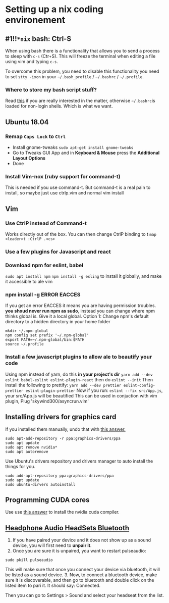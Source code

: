 # Setting up a nix coding environement

## #1!!`*nix` bash: Ctrl-S
When using bash there is a functionality that allows you to send a process to sleep with `c-s` (Ctr+S). This will freeze the terminal when editing a file using vim and typing `c-s`.

To overcome this problem, you need to disable this functionality you need to set `stty -ixon` in your `~/.bash_profile` / `~/.bashrc` / `~/.profile`.

### Where to store my bash script stuff?
Read [this][diff-bashrc-profile] if you are really interested in the matter, otherwise `~/.bashrc`is loaded for non-login shells. Which is what we want.

## Ubuntu 18.04
### Remap `Caps Lock` to `Ctrl`
- Install gnome-tweaks
  `sudo apt-get install gnome-tweaks`
- Go to Tweaks GUI App and in **Keyboard & Mouse** press the **Additional Layout Options**
- Done

### Install Vim-nox (ruby support for command-t)
This is needed if you use command-t. But command-t is a real pain to install, so maybe just use ctrlp.vim and normal vim install

## Vim
### Use CtrlP instead of Command-t
Works directly out of the box. You can then change CtrlP binding to <leader>t
`map <leader>t :CtrlP .<cs>`

### Use a few plugins for Javascript and react
### Download npm for eslint, babel
`sudo apt install npm`
`npm install -g esling` to install it globally, and make it accessible to ale vim
### npm install -g ERROR EACCES
If you get an error EACCES it means you are having permission troubles.
**you shoud never run npm as sudo**, instead you can change where npm thinks global is.
Give it a local global.
Option 1: Change npm's default directory to a hidden directory in your home folder
```
mkdir ~/.npm-global
npm config set prefix '~/.npm-global'
export PATH=~/.npm-global/bin:$PATH
source ~/.profile
```
### Install a few javascript plugins to allow ale to beautify your code
Using npm instead of yarn, do this **in your project's dir**
`yarn add --dev eslint babel-eslint eslint-plugin-react`
then do
`eslint --init`
Then install the following to prettify:
`yarn add --dev prettier eslint-config-prettier eslint-plugin-prettier`
Now if you run: `eslint --fix src/App.js`, your src/App.js will be beautified
This can be used in conjuction with vim plugin, Plug 'skywind300/asyncrun.vim'

## Installing drivers for graphics card
If you installed them manually, undo that with [this answer.][fixing-manually-installed-nvidia-drivers]
```
sudo apt-add-repository -r ppa:graphics-drivers/ppa
sudo apt update
sudo apt remove nvidia*
sudo apt autoremove
```
Use Ubuntu's drivers repository and drivers manager to auto install the things for you.
```
sudo add-apt-repository ppa:graphics-drivers/ppa
sudo apt update
sudo ubuntu-dirvers autoinstall
```

## Programming CUDA cores
Use use [this answer][installing-cuda-compiler] to install the nvidia cuda compiler.

## [Headphone Audio HeadSets Bluetooth][headphone-bluetooth]
1. If you have paired your device and it does not show up as a sound device, you will first need to **unpair it**.
2. Once you are sure it is unpaired, you want to restart pulseaudio:
```
sudo pkill pulseaudio
```
   This will make sure that once you connect your device via bluetooth, it will be listed as a sound device.
3. Now, to connect a bluetooth device, make sure it is discoverable, and then go to bluetooth and double click on the listed item to pari it. It should say: Connected.

Then you can go to Settings > Sound and select your headseat from the list.


[diff-bashrc-profile]:https://askubuntu.com/questions/121413/understanding-bashrc-and-bash-profile "Difference between .bashrc .profile etc."

[installing-cuda-compiler]:https://askubuntu.com/questions/1028830/how-do-i-install-cuda-on-ubuntu-18-04 "Installing cuda compiler for programming cuda cores"
[fixing-manually-installed-nvidia-drivers]:https://askubuntu.com/questions/1077493/unable-to-install-nvidia-drivers-on-ubuntu-18-04 "fixing manually installed nvidia drivers"
[headphone-bluetooth]:https://askubuntu.com/questions/824404/bluetooth-speaker-connected-but-not-listed-in-sound-output "Best answer ever! No need to install anything"
